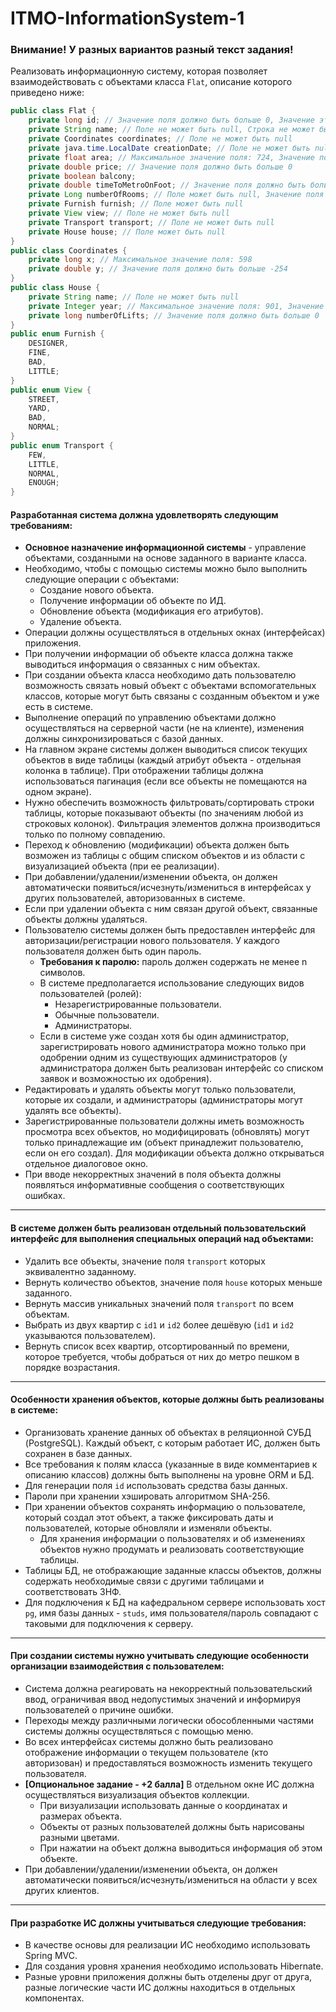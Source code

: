 # ITMO-InformationSystem-1
### Внимание! У разных вариантов разный текст задания!

Реализовать информационную систему, которая позволяет взаимодействовать с объектами класса `Flat`, описание которого приведено ниже:
```java
public class Flat {
    private long id; // Значение поля должно быть больше 0, Значение этого поля должно быть уникальным, Значение этого поля должно генерироваться автоматически
    private String name; // Поле не может быть null, Строка не может быть пустой
    private Coordinates coordinates; // Поле не может быть null
    private java.time.LocalDate creationDate; // Поле не может быть null, Значение этого поля должно генерироваться автоматически
    private float area; // Максимальное значение поля: 724, Значение поля должно быть больше 0
    private double price; // Значение поля должно быть больше 0
    private boolean balcony;
    private double timeToMetroOnFoot; // Значение поля должно быть больше 0
    private Long numberOfRooms; // Поле может быть null, Значение поля должно быть больше 0
    private Furnish furnish; // Поле может быть null
    private View view; // Поле не может быть null
    private Transport transport; // Поле не может быть null
    private House house; // Поле может быть null
}
public class Coordinates {
    private long x; // Максимальное значение поля: 598
    private double y; // Значение поля должно быть больше -254
}
public class House {
    private String name; // Поле не может быть null
    private Integer year; // Максимальное значение поля: 901, Значение поля должно быть больше 0
    private long numberOfLifts; // Значение поля должно быть больше 0
}
public enum Furnish {
    DESIGNER,
    FINE,
    BAD,
    LITTLE;
}
public enum View {
    STREET,
    YARD,
    BAD,
    NORMAL;
}
public enum Transport {
    FEW,
    LITTLE,
    NORMAL,
    ENOUGH;
}
```

#### Разработанная система должна удовлетворять следующим требованиям:

- **Основное назначение информационной системы** - управление объектами, созданными на основе заданного в варианте класса.
- Необходимо, чтобы с помощью системы можно было выполнить следующие операции с объектами:
  - Создание нового объекта.
  - Получение информации об объекте по ИД.
  - Обновление объекта (модификация его атрибутов).
  - Удаление объекта.
- Операции должны осуществляться в отдельных окнах (интерфейсах) приложения.
- При получении информации об объекте класса должна также выводиться информация о связанных с ним объектах.
- При создании объекта класса необходимо дать пользователю возможность связать новый объект с объектами вспомогательных классов, которые могут быть связаны с созданным объектом и уже есть в системе.
- Выполнение операций по управлению объектами должно осуществляться на серверной части (не на клиенте), изменения должны синхронизироваться с базой данных.
- На главном экране системы должен выводиться список текущих объектов в виде таблицы (каждый атрибут объекта - отдельная колонка в таблице). При отображении таблицы должна использоваться пагинация (если все объекты не помещаются на одном экране).
- Нужно обеспечить возможность фильтровать/сортировать строки таблицы, которые показывают объекты (по значениям любой из строковых колонок). Фильтрация элементов должна производиться только по полному совпадению.
- Переход к обновлению (модификации) объекта должен быть возможен из таблицы с общим списком объектов и из области с визуализацией объекта (при ее реализации).
- При добавлении/удалении/изменении объекта, он должен автоматически появиться/исчезнуть/измениться в интерфейсах у других пользователей, авторизованных в системе.
- Если при удалении объекта с ним связан другой объект, связанные объекты должны удаляться.
- Пользователю системы должен быть предоставлен интерфейс для авторизации/регистрации нового пользователя. У каждого пользователя должен быть один пароль.
  - **Требования к паролю:** пароль должен содержать не менее n символов.
  - В системе предполагается использование следующих видов пользователей (ролей):
    - Незарегистрированные пользователи.
    - Обычные пользователи.
    - Администраторы.
  - Если в системе уже создан хотя бы один администратор, зарегистрировать нового администратора можно только при одобрении одним из существующих администраторов (у администратора должен быть реализован интерфейс со списком заявок и возможностью их одобрения).
- Редактировать и удалять объекты могут только пользователи, которые их создали, и администраторы (администраторы могут удалять все объекты).
- Зарегистрированные пользователи должны иметь возможность просмотра всех объектов, но модифицировать (обновлять) могут только принадлежащие им (объект принадлежит пользователю, если он его создал). Для модификации объекта должно открываться отдельное диалоговое окно.
- При вводе некорректных значений в поля объекта должны появляться информативные сообщения о соответствующих ошибках.

---

#### В системе должен быть реализован отдельный пользовательский интерфейс для выполнения специальных операций над объектами:

- Удалить все объекты, значение поля `transport` которых эквивалентно заданному.
- Вернуть количество объектов, значение поля `house` которых меньше заданного.
- Вернуть массив уникальных значений поля `transport` по всем объектам.
- Выбрать из двух квартир с `id1` и `id2` более дешёвую (`id1` и `id2` указываются пользователем).
- Вернуть список всех квартир, отсортированный по времени, которое требуется, чтобы добраться от них до метро пешком в порядке возрастания.

---

#### Особенности хранения объектов, которые должны быть реализованы в системе:

- Организовать хранение данных об объектах в реляционной СУБД (PostgreSQL). Каждый объект, с которым работает ИС, должен быть сохранен в базе данных.
- Все требования к полям класса (указанные в виде комментариев к описанию классов) должны быть выполнены на уровне ORM и БД.
- Для генерации поля `id` использовать средства базы данных.
- Пароли при хранении хэшировать алгоритмом SHA-256.
- При хранении объектов сохранять информацию о пользователе, который создал этот объект, а также фиксировать даты и пользователей, которые обновляли и изменяли объекты.
  - Для хранения информации о пользователях и об изменениях объектов нужно продумать и реализовать соответствующие таблицы.
- Таблицы БД, не отображающие заданные классы объектов, должны содержать необходимые связи с другими таблицами и соответствовать 3НФ.
- Для подключения к БД на кафедральном сервере использовать хост `pg`, имя базы данных - `studs`, имя пользователя/пароль совпадают с таковыми для подключения к серверу.

---

#### При создании системы нужно учитывать следующие особенности организации взаимодействия с пользователем:

- Система должна реагировать на некорректный пользовательский ввод, ограничивая ввод недопустимых значений и информируя пользователей о причине ошибки.
- Переходы между различными логически обособленными частями системы должны осуществляться с помощью меню.
- Во всех интерфейсах системы должно быть реализовано отображение информации о текущем пользователе (кто авторизован) и предоставляться возможность изменить текущего пользователя.
- **[Опциональное задание - +2 балла]** В отдельном окне ИС должна осуществляться визуализация объектов коллекции.
  - При визуализации использовать данные о координатах и размерах объекта.
  - Объекты от разных пользователей должны быть нарисованы разными цветами.
  - При нажатии на объект должна выводиться информация об этом объекте.
- При добавлении/удалении/изменении объекта, он должен автоматически появиться/исчезнуть/измениться на области у всех других клиентов.

---

#### При разработке ИС должны учитываться следующие требования:

- В качестве основы для реализации ИС необходимо использовать Spring MVC.
- Для создания уровня хранения необходимо использовать Hibernate.
- Разные уровни приложения должны быть отделены друг от друга, разные логические части ИС должны находиться в отдельных компонентах.
